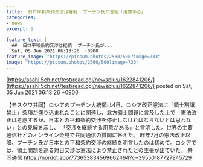 ```yaml
---
title:  日ロ平和条約交渉は継続  プーチン氏が言明「用意ある」  
categories:
- news
excerpt: |
  
feature_text: |
  ##  日ロ平和条約交渉は継続  プーチン氏が...
  Sat, 05 Jun 2021 06:13:26  +0900
feature_image: "https://picsum.photos/2560/600?image=733"
image: "https://picsum.photos/2560/600?image=733"
---
```


[https://asahi.5ch.net/test/read.cgi/newsplus/1622841206/](https://asahi.5ch.net/test/read.cgi/newsplus/1622841206/)
posted on Sat, 05 Jun 2021 06:13:26  +0900

<!--more-->

【モスクワ共同】ロシアのプーチン大統領は4日、ロシア改正憲法に「領土割譲禁止」条項が盛り込まれたことに関連し、北方領土問題に言及した上で「憲法改正は考慮するが、日本との平和条約交渉を停止しなければならないとは思わない」との見解を示し、 「交渉を継続する用意がある」と言明した。世界の主要通信社とのオンライン会見で共同通信の質問に答えた。 昨年7月の憲法改正以降、プーチン氏が日本との平和条約交渉の継続を明言したのは初めて。ロシアでは、領土問題を巡る対日交渉は憲法により禁止されたとの主張が出ていた。 共同通信 https://nordot.app/773653834569662464?c=39550187727945729
